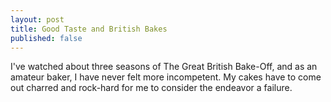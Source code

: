 ```yaml
---
layout: post
title: Good Taste and British Bakes
published: false
---
```

I've watched about three seasons of The Great British Bake-Off, and as an amateur baker, I have never felt more incompetent. My cakes have to come out charred and rock-hard for me to consider the endeavor a failure.